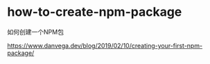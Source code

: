 # how-to-create-npm-package
如何创建一个NPM包

https://www.danvega.dev/blog/2019/02/10/creating-your-first-npm-package/
